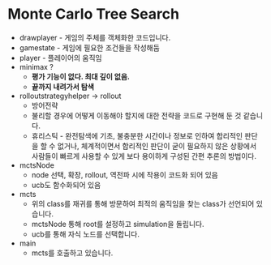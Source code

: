 # Monte Carlo Tree Search
- drawplayer - 게임의 주체를 객체화한 코드입니다.
- gamestate - 게임에 필요한 조건들을 작성해둠
- player - 플레이어의 움직임
- minimax ?
    - **평가 기능이 없다. 최대 깊이 없음.**
    - **끝까지 내려가서 탐색**
- rolloutstrategyhelper → rollout
    - 방어전략
    - 불리할 경우에 어떻게 이동해야 할지에 대한 전략을 코드로 구현해 둔 것 같습니다.
    - 휴리스틱 - 완전탐색에 기초, 불충분한 시간이나 정보로 인하여 합리적인 판단을 할 수 없거나, 체계적이면서 합리적인 판단이 굳이 필요하지 않은 상황에서 사람들이 빠르게 사용할 수 있게 보다 용이하게 구성된 간편 추론의 방법이다.
- mctsNode
    - node 선택, 확장, rollout, 역전파 시에 작용이 코드화 되어 있음
    - ucb도 함수화되어 있음
- mcts
    - 위의 class를 재귀를 통해 방문하여 최적의 움직임을 찾는 class가 선언되어 있습니다.
    - mctsNode 통해 root를 설정하고 simulation을 돌립니다.
    - ucb를 통해 자식 노드를 선택합니다.
- main
    - mcts를 호출하고 있습니다.